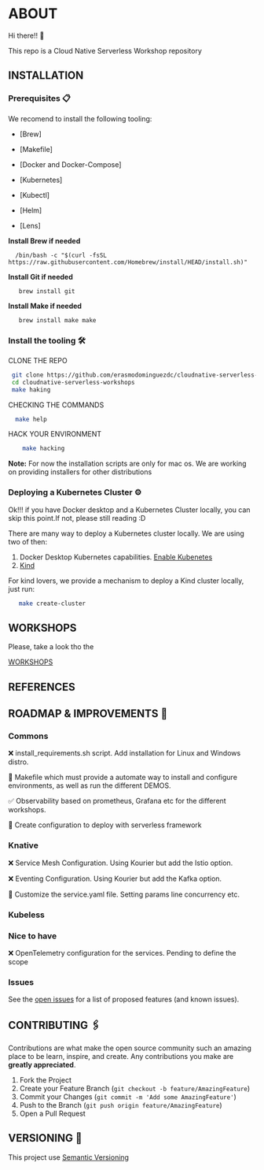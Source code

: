 # ABOUT

Hi there!! 👋

This repo is a Cloud Native Serverless Workshop repository 

## INSTALLATION

### Prerequisites  📋

We recomend to install the following tooling: 

* [Brew]

* [Makefile]

* [Docker and Docker-Compose]

* [Kubernetes]

* [Kubectl]

* [Helm]

* [Lens]


**Install Brew if needed** 

```shell script
  /bin/bash -c "$(curl -fsSL https://raw.githubusercontent.com/Homebrew/install/HEAD/install.sh)"
```

**Install Git if needed** 

```shell script
   brew install git
```

**Install Make if needed** 

```shell script
   brew install make make
```

### Install the tooling  🛠️

CLONE THE REPO  
   
   ```sh
    git clone https://github.com/erasmodominguezdc/cloudnative-serverless-workshops
    cd cloudnative-serverless-workshops
    make haking
   ```
   
CHECKING THE COMMANDS  

   ```sh
     make help
   ```

HACK YOUR ENVIRONMENT 

 ```sh
     make hacking
   ```

**Note:** For now the installation scripts are only for mac os. We are working on providing installers for other distributions


### Deploying a Kubernetes Cluster ⚙️

Ok!!! if you have Docker desktop and a Kubernetes Cluster locally, you can skip this point.If not, please still reading :D 

There are many way to deploy a Kubernetes cluster locally. We are using two of then:
 
 1. Docker Desktop Kubernetes capabilities. [Enable Kubenetes](https://docs.docker.com/desktop/kubernetes/) 
 2. [Kind](https://kind.sigs.k8s.io)
 
 For kind lovers, we provide a mechanism to deploy a Kind cluster locally, just run: 
 
 ```sh
    make create-cluster 
```
 
## WORKSHOPS 

Please, take a look tho the

[WORKSHOPS](workshops/README.md)

## REFERENCES 

## ROADMAP & IMPROVEMENTS  🚀

### Commons

❌ install_requirements.sh script. Add installation for Linux and Windows distro. 

🚧  Makefile which must provide a automate way to install and configure environments, as well as run the different DEMOS.

✅  Observability based on prometheus, Grafana etc for the different workshops.

🚧  Create configuration to deploy with serverless framework

### Knative


❌  Service Mesh Configuration. Using Kourier but add the Istio option.

❌  Eventing Configuration. Using Kourier but add the Kafka option.

🚧  Customize the service.yaml file. Setting params line concurrency etc.

### Kubeless 

### Nice to have 

❌  OpenTelemetry configuration for the services. Pending to define the scope


### Issues 

See the [open issues](https://github.com/erasmolpa/serverless-workshop/issues?q=is%3Aissue+is%3Aopen+sort%3Aupdated-desc) for a list of proposed features (and known issues).


## CONTRIBUTING 🖇️

Contributions are what make the open source community such an amazing place to be learn, inspire, and create. Any contributions you make are **greatly appreciated**.

1. Fork the Project
2. Create your Feature Branch (`git checkout -b feature/AmazingFeature`)
3. Commit your Changes (`git commit -m 'Add some AmazingFeature'`)
4. Push to the Branch (`git push origin feature/AmazingFeature`)
5. Open a Pull Request

## VERSIONING 📌

This project use [Semantic Versioning](https://semver.org/lang/es/)

